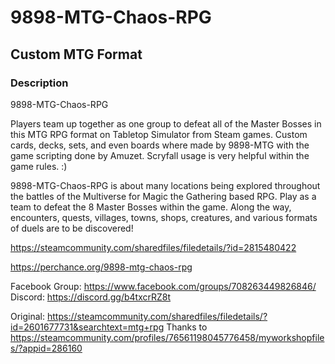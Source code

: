 # 9898-MTG-Chaos-RPG
## Custom MTG Format
### Description
9898-MTG-Chaos-RPG

Players team up together as one group to defeat all of the Master Bosses in this MTG RPG format on Tabletop Simulator from Steam games. Custom cards, decks, sets, and even boards where made by 9898-MTG with the game scripting done by Amuzet. Scryfall usage is very helpful within the game rules. :)

9898-MTG-Chaos-RPG is about many locations being explored throughout the battles of the Multiverse for Magic the Gathering based RPG. Play as a team to defeat the 8 Master Bosses within the game. Along the way, encounters, quests, villages, towns, shops, creatures, and various formats of duels are to be discovered!

https://steamcommunity.com/sharedfiles/filedetails/?id=2815480422

https://perchance.org/9898-mtg-chaos-rpg


Facebook Group: https://www.facebook.com/groups/708263449826846/
Discord: https://discord.gg/b4txcrRZ8t

Original: https://steamcommunity.com/sharedfiles/filedetails/?id=2601677731&searchtext=mtg+rpg
Thanks to https://steamcommunity.com/profiles/76561198045776458/myworkshopfiles/?appid=286160
